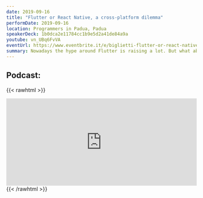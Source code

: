 ```yaml
---
date: 2019-09-16
title: "Flutter or React Native, a cross-platform dilemma"
performDate: 2019-09-16
location: Programmers in Padua, Padua
speakerDeck: 1b0dca2e11784cc1b9e5d2a41de84a9a
youtube: vn_UBq6FvVA
eventUrl: https://www.eventbrite.it/e/biglietti-flutter-or-react-native-a-cross-platform-dilemma-programmers-in-padua-66814412707
summary: Nowadays the hype around Flutter is raising a lot. But what about the “(not so) old-fashioned” React Native?<br>In this talk, we will see the basics and the differences between the two frameworks. In particular, we will understand how to build User Interfaces and how the internals of the two framework works. Finally, we will try to understand when and why to choose a cross-platform framework and which of the two.<br>All this journey is based on the true story of an Android Developer that he wanted to explore the cross-platform jungle both for work and fun reasons.
---
```


## Podcast:

{{< rawhtml >}}
<iframe src="https://open.spotify.com/embed-podcast/episode/4eC9NhP6SBuGgSBMwK2QtP" width="100%" height="232" frameborder="0" allowtransparency="true" allow="encrypted-media"></iframe>
{{< /rawhtml >}}
